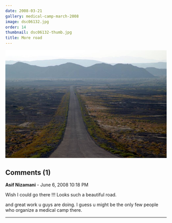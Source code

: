 ```yaml
---
date: 2008-03-21
gallery: medical-camp-march-2008
image: dsc06132.jpg
order: 14
thumbnail: dsc06132-thumb.jpg
title: More road
---
```


![More road](./dsc06132.jpg)

<div id="comments">

## Comments (1)

**Asif Nizamani** - June  6, 2008 10:18 PM

Wish I could go there !!! Looks such a beautiful road.

and great work u guys are doing. I guess u might be the only few people who organize a medical camp there.

---

</div>